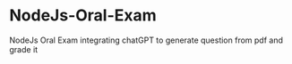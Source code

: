 # NodeJs-Oral-Exam
NodeJs Oral Exam integrating chatGPT to generate question from pdf and grade it 
